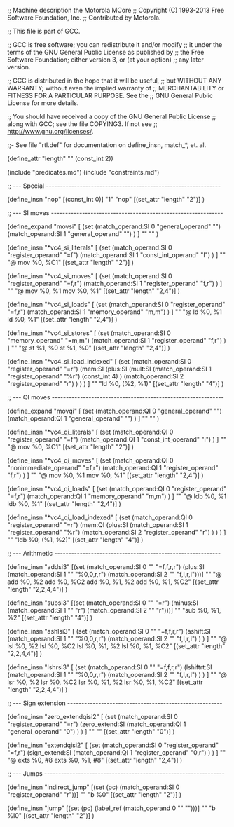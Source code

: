 ;;  Machine description the Motorola MCore
;;  Copyright (C) 1993-2013 Free Software Foundation, Inc.
;;  Contributed by Motorola.

;; This file is part of GCC.

;; GCC is free software; you can redistribute it and/or modify
;; it under the terms of the GNU General Public License as published by
;; the Free Software Foundation; either version 3, or (at your option)
;; any later version.

;; GCC is distributed in the hope that it will be useful,
;; but WITHOUT ANY WARRANTY; without even the implied warranty of
;; MERCHANTABILITY or FITNESS FOR A PARTICULAR PURPOSE.  See the
;; GNU General Public License for more details.

;; You should have received a copy of the GNU General Public License
;; along with GCC; see the file COPYING3.  If not see
;; <http://www.gnu.org/licenses/>.

;;- See file "rtl.def" for documentation on define_insn, match_*, et. al.

(define_attr "length" "" (const_int 2))

(include "predicates.md")
(include "constraints.md")

;; --- Special --------------------------------------------------------------

(define_insn "nop"
  [(const_int 0)]
  "1"
  "nop"
  [(set_attr "length" "2")]
)

;; --- SI moves -------------------------------------------------------------

(define_expand "movsi"
  [
    (set
      (match_operand:SI 0 "general_operand" "")
      (match_operand:SI 1 "general_operand" "")
    )
  ]
  ""
  ""
)

(define_insn "*vc4_si_literals"
  [
    (set
      (match_operand:SI 0 "register_operand" "=f")
      (match_operand:SI 1 "const_int_operand" "I")
    )
  ]
  ""
  "@
  	mov %0, %C1"
  [(set_attr "length" "2")]
)

(define_insn "*vc4_si_moves"
  [
    (set
      (match_operand:SI 0 "register_operand" "=f,r")
      (match_operand:SI 1 "register_operand" "f,r")
    )
  ]
  ""
  "@
  	mov %0, %1
  	mov %0, %1"
  [(set_attr "length" "2,4")]
)

(define_insn "*vc4_si_loads"
  [
    (set
      (match_operand:SI 0 "register_operand" "=f,r")
      (match_operand:SI 1 "memory_operand" "m,m")
    )
  ]
  ""
  "@
  	ld %0, %1
  	ld %0, %1"
  [(set_attr "length" "2,4")]
)

(define_insn "*vc4_si_stores"
  [
    (set
      (match_operand:SI 0 "memory_operand" "=m,m")
      (match_operand:SI 1 "register_operand" "f,r")
    )
  ]
  ""
  "@
  	st %1, %0
  	st %1, %0"
  [(set_attr "length" "2,4")]
)

(define_insn "*vc4_si_load_indexed"
  [
    (set
      (match_operand:SI 0 "register_operand" "=r")
      (mem:SI
	(plus:SI
	  (mult:SI
	    (match_operand:SI 1 "register_operand" "%r")
	    (const_int 4)
	  )
	  (match_operand:SI 2 "register_operand" "r")
	)
      )
    )
  ]
  ""
  "ld %0, (%2, %1)"
  [(set_attr "length" "4")]
)

;; --- QI moves -------------------------------------------------------------

(define_expand "movqi"
  [
    (set
      (match_operand:QI 0 "general_operand" "")
      (match_operand:QI 1 "general_operand" "")
    )
  ]
  ""
  ""
)

(define_insn "*vc4_qi_literals"
  [
    (set
      (match_operand:QI 0 "register_operand" "=f")
      (match_operand:QI 1 "const_int_operand" "I")
    )
  ]
  ""
  "@
  	mov %0, %C1"
  [(set_attr "length" "2")]
)

(define_insn "*vc4_qi_moves"
  [
    (set
      (match_operand:QI 0 "nonimmediate_operand" "=f,r")
      (match_operand:QI 1 "register_operand" "f,r")
    )
  ]
  ""
  "@
  	mov %0, %1
  	mov %0, %1"
  [(set_attr "length" "2,4")]
)

(define_insn "*vc4_qi_loads"
  [
    (set
      (match_operand:QI 0 "register_operand" "=f,r")
      (match_operand:QI 1 "memory_operand" "m,m")
    )
  ]
  ""
  "@
  	ldb %0, %1
  	ldb %0, %1"
  [(set_attr "length" "2,4")]
)

(define_insn "*vc4_qi_load_indexed"
  [
    (set
      (match_operand:QI 0 "register_operand" "=r")
      (mem:QI
	(plus:SI
	  (match_operand:SI 1 "register_operand" "%r")
	  (match_operand:SI 2 "register_operand" "r")
	)
      )
    )
  ]
  ""
  "ldb %0, (%1, %2)"
  [(set_attr "length" "4")]
)

;; --- Arithmetic -----------------------------------------------------------

(define_insn "addsi3"
  [(set (match_operand:SI 0 "" "=f,f,r,r")
	(plus:SI (match_operand:SI 1 "" "%0,0,r,r")
		 (match_operand:SI 2 "" "f,I,r,I")))]
  ""
  "@
  	add %0, %2
  	add %0, %C2
  	add %0, %1, %2
  	add %0, %1, %C2"
  [(set_attr "length" "2,2,4,4")]
)

(define_insn "subsi3"
  [(set (match_operand:SI 0 "" "=r")
	(minus:SI (match_operand:SI 1 "" "r")
		 (match_operand:SI 2 "" "r")))]
  ""
  "sub %0, %1, %2"
  [(set_attr "length" "4")]
)

(define_insn "ashlsi3"
  [
    (set
      (match_operand:SI 0 "" "=f,f,r,r")
      (ashift:SI
        (match_operand:SI 1 "" "%0,0,r,r")
	(match_operand:SI 2 "" "f,I,r,I")
      )
    )
  ]
  ""
  "@
  	lsl %0, %2
  	lsl %0, %C2
  	lsl %0, %1, %2
  	lsl %0, %1, %C2"
  [(set_attr "length" "2,2,4,4")]
)

(define_insn "lshrsi3"
  [
    (set
      (match_operand:SI 0 "" "=f,f,r,r")
      (lshiftrt:SI
        (match_operand:SI 1 "" "%0,0,r,r")
	(match_operand:SI 2 "" "f,I,r,I")
      )
    )
  ]
  ""
  "@
  	lsr %0, %2
  	lsr %0, %C2
  	lsr %0, %1, %2
  	lsr %0, %1, %C2"
  [(set_attr "length" "2,2,4,4")]
)

;; --- Sign extension -------------------------------------------------------

(define_insn "zero_extendqisi2"
  [
    (set
      (match_operand:SI 0 "register_operand" "=r")
      (zero_extend:SI
        (match_operand:QI 1 "general_operand" "0")
      )
    )
  ]
  ""
  ""
  [(set_attr "length" "0")]
)

(define_insn "extendqisi2"
  [
    (set
      (match_operand:SI 0 "register_operand" "=f,r")
      (sign_extend:SI
        (match_operand:QI 1 "register_operand" "0,r")
      )
    )
  ]
  ""
  "@
  	exts %0, #8
	exts %0, %1, #8"
  [(set_attr "length" "2,4")]
)

;; --- Jumps ----------------------------------------------------------------

(define_insn "indirect_jump"
  [(set (pc)
  	(match_operand:SI 0 "register_operand" "r"))]
  ""
  "b %0"
  [(set_attr "length" "2")]
)

(define_insn "jump"
  [(set (pc)
	(label_ref (match_operand 0 "" "")))]
  ""
  "b %l0"
  [(set_attr "length" "2")]
)

